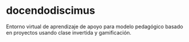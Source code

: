 # docendodiscimus
Entorno virtual de aprendizaje de apoyo para modelo pedagógico basado en proyectos usando clase invertida y gamificación.
